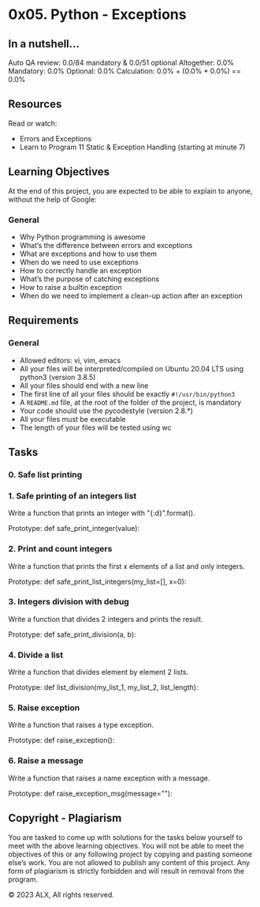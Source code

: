 # 0x05. Python - Exceptions

## In a nutshell…
Auto QA review: 0.0/84 mandatory & 0.0/51 optional
Altogether: 0.0%
Mandatory: 0.0%
Optional: 0.0%
Calculation: 0.0% + (0.0% * 0.0%) == 0.0%

## Resources
Read or watch:

- Errors and Exceptions
- Learn to Program 11 Static & Exception Handling (starting at minute 7)

## Learning Objectives
At the end of this project, you are expected to be able to explain to anyone, without the help of Google:

### General
- Why Python programming is awesome
- What’s the difference between errors and exceptions
- What are exceptions and how to use them
- When do we need to use exceptions
- How to correctly handle an exception
- What’s the purpose of catching exceptions
- How to raise a builtin exception
- When do we need to implement a clean-up action after an exception

## Requirements
### General
- Allowed editors: vi, vim, emacs
- All your files will be interpreted/compiled on Ubuntu 20.04 LTS using python3 (version 3.8.5)
- All your files should end with a new line
- The first line of all your files should be exactly `#!/usr/bin/python3`
- A `README.md` file, at the root of the folder of the project, is mandatory
- Your code should use the pycodestyle (version 2.8.*)
- All your files must be executable
- The length of your files will be tested using wc

## Tasks

### 0. Safe list printing


### 1. Safe printing of an integers list
Write a function that prints an integer with "{:d}".format().

Prototype: def safe_print_integer(value):


### 2. Print and count integers
Write a function that prints the first x elements of a list and only integers.

Prototype: def safe_print_list_integers(my_list=[], x=0):



### 3. Integers division with debug

Write a function that divides 2 integers and prints the result.

Prototype: def safe_print_division(a, b):



### 4. Divide a list

Write a function that divides element by element 2 lists.

Prototype: def list_division(my_list_1, my_list_2, list_length):



### 5. Raise exception
Write a function that raises a type exception.

Prototype: def raise_exception():



### 6. Raise a message
Write a function that raises a name exception with a message.

Prototype: def raise_exception_msg(message=""):



## Copyright - Plagiarism
You are tasked to come up with solutions for the tasks below yourself to meet with the above learning objectives. You will not be able to meet the objectives of this or any following project by copying and pasting someone else’s work. You are not allowed to publish any content of this project. Any form of plagiarism is strictly forbidden and will result in removal from the program.

© 2023 ALX, All rights reserved.

